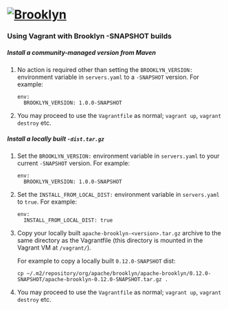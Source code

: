 
# [![**Brooklyn**](https://brooklyn.apache.org/style/img/apache-brooklyn-logo-244px-wide.png)](http://brooklyn.apache.org/)

### Using Vagrant with Brooklyn -SNAPSHOT builds

##### Install a community-managed version from Maven
1. No action is required other than setting the  `BROOKLYN_VERSION:` environment variable in `servers.yaml` to a `-SNAPSHOT` version. For example:

   ```
   env:
     BROOKLYN_VERSION: 1.0.0-SNAPSHOT
   ```

2. You may proceed to use the `Vagrantfile` as normal; `vagrant up`, `vagrant destroy` etc.

##### Install a locally built `-dist.tar.gz`

1. Set the `BROOKLYN_VERSION:` environment variable in `servers.yaml` to your current `-SNAPSHOT` version. For example:

   ```
   env:
     BROOKLYN_VERSION: 1.0.0-SNAPSHOT
   ```

2. Set the `INSTALL_FROM_LOCAL_DIST:` environment variable in `servers.yaml` to `true`. For example:

   ```
   env:
     INSTALL_FROM_LOCAL_DIST: true
   ```


3. Copy your locally built `apache-brooklyn-<version>.tar.gz` archive to the same directory as the Vagrantfile (this directory is mounted in the Vagrant VM at `/vagrant/`).

   For example to copy a locally built `0.12.0-SNAPSHOT` dist:

   ```
   cp ~/.m2/repository/org/apache/brooklyn/apache-brooklyn/0.12.0-SNAPSHOT/apache-brooklyn-0.12.0-SNAPSHOT.tar.gz .
   ```

4. You may proceed to use the `Vagrantfile` as normal; `vagrant up`, `vagrant destroy` etc.
